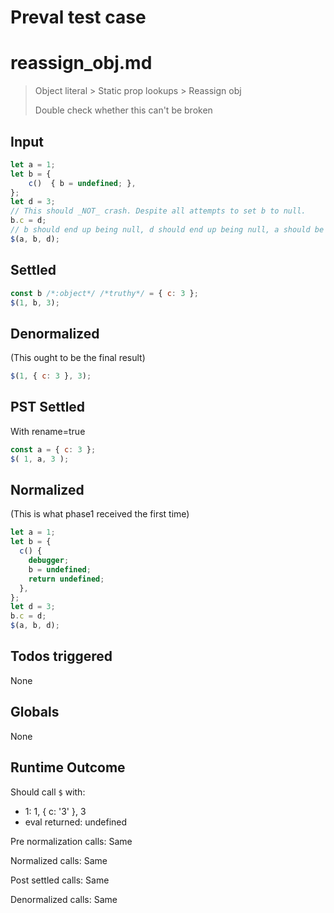 # Preval test case

# reassign_obj.md

> Object literal > Static prop lookups > Reassign obj
>
> Double check whether this can't be broken

## Input

`````js filename=intro
let a = 1;
let b = {
    c()  { b = undefined; },
};
let d = 3;
// This should _NOT_ crash. Despite all attempts to set b to null.
b.c = d;
// b should end up being null, d should end up being null, a should be 3.
$(a, b, d);
`````


## Settled


`````js filename=intro
const b /*:object*/ /*truthy*/ = { c: 3 };
$(1, b, 3);
`````


## Denormalized
(This ought to be the final result)

`````js filename=intro
$(1, { c: 3 }, 3);
`````


## PST Settled
With rename=true

`````js filename=intro
const a = { c: 3 };
$( 1, a, 3 );
`````


## Normalized
(This is what phase1 received the first time)

`````js filename=intro
let a = 1;
let b = {
  c() {
    debugger;
    b = undefined;
    return undefined;
  },
};
let d = 3;
b.c = d;
$(a, b, d);
`````


## Todos triggered


None


## Globals


None


## Runtime Outcome


Should call `$` with:
 - 1: 1, { c: '3' }, 3
 - eval returned: undefined

Pre normalization calls: Same

Normalized calls: Same

Post settled calls: Same

Denormalized calls: Same
